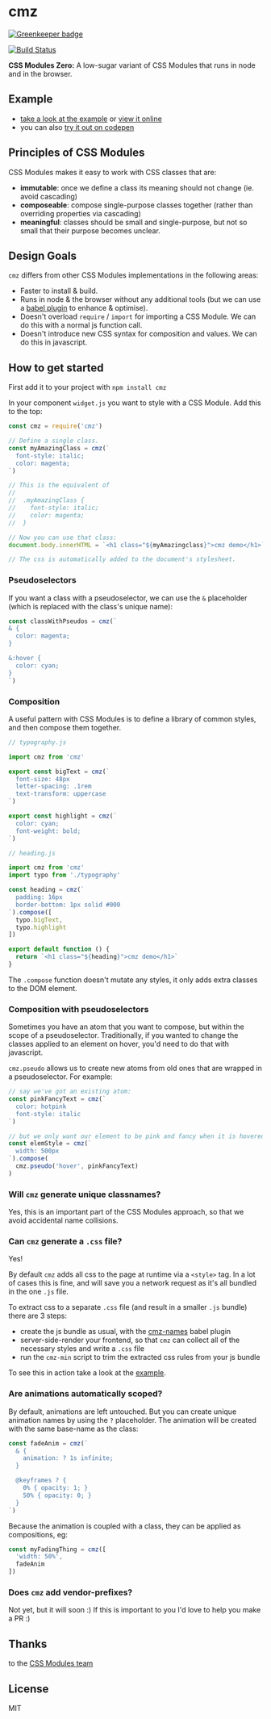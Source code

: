 # cmz

[![Greenkeeper badge](https://badges.greenkeeper.io/joshwnj/cmz.svg)](https://greenkeeper.io/)

[![Build Status](https://secure.travis-ci.org/joshwnj/cmz.png)](http://travis-ci.org/joshwnj/cmz)

**CSS Modules Zero:** A low-sugar variant of CSS Modules that runs in node and in the browser.

## Example

- [take a look at the example](https://github.com/joshwnj/cmz/tree/master/example) or [view it online](https://joshwnj.github.io/cmz/)
- you can also [try it out on codepen](http://codepen.io/joshwnj/pen/zZNERK?editors=0010#0
)

## Principles of CSS Modules

CSS Modules makes it easy to work with CSS classes that are:

- **immutable**: once we define a class its meaning should not change (ie. avoid cascading)
- **composeable**: compose single-purpose classes together (rather than overriding properties via cascading)
- **meaningful**: classes should be small and single-purpose, but not so small that their purpose becomes unclear.

## Design Goals

`cmz` differs from other CSS Modules implementations in the following areas:

- Faster to install & build.
- Runs in node & the browser without any additional tools (but we can use a [babel plugin](https://github.com/joshwnj/babel-plugin-cmz-names) to enhance & optimise).
- Doesn't overload `require` / `import` for importing a CSS Module. We can do this with a normal js function call.
- Doesn't introduce new CSS syntax for composition and values. We can do this in javascript.

## How to get started

First add it to your project with `npm install cmz`

In your component `widget.js` you want to style with a CSS Module. Add this to the top:

```js
const cmz = require('cmz')

// Define a single class.
const myAmazingClass = cmz(`
  font-style: italic;
  color: magenta;
`)

// This is the equivalent of
//
//  .myAmazingClass {
//    font-style: italic;
//    color: magenta;
//  }

// Now you can use that class:
document.body.innerHTML = `<h1 class="${myAmazingclass}">cmz demo</h1>`

// The css is automatically added to the document's stylesheet.
```

### Pseudoselectors

If you want a class with a pseudoselector, we can use the `&` placeholder (which is replaced with the class's unique name):

```js
const classWithPseudos = cmz(`
& {
  color: magenta;
}

&:hover {
  color: cyan;
}
`)
```

### Composition

A useful pattern with CSS Modules is to define a library of common styles, and then compose them together.

```js
// typography.js

import cmz from 'cmz'

export const bigText = cmz(`
  font-size: 48px
  letter-spacing: .1rem
  text-transform: uppercase
`)

export const highlight = cmz(`
  color: cyan;
  font-weight: bold;
`)
```

```js
// heading.js

import cmz from 'cmz'
import typo from './typography'

const heading = cmz(`
  padding: 16px
  border-bottom: 1px solid #000
`).compose([
  typo.bigText,
  typo.highlight
])

export default function () {
  return `<h1 class="${heading}">cmz demo</h1>`
}
```

The `.compose` function doesn't mutate any styles, it only adds extra classes to the DOM element.

### Composition with pseudoselectors

Sometimes you have an atom that you want to compose, but within the scope of a pseudoselector. Traditionally, if you wanted to change the classes applied to an element on hover, you'd need to do that with javascript.

`cmz.pseudo` allows us to create new atoms from old ones that are wrapped in a pseudoselector.  For example:

```js
// say we've got an existing atom:
const pinkFancyText = cmz(`
  color: hotpink
  font-style: italic
`)

// but we only want our element to be pink and fancy when it is hovered:
const elemStyle = cmz(`
  width: 500px
`).compose(
  cmz.pseudo('hover', pinkFancyText)
)
```

### Will `cmz` generate unique classnames?

Yes, this is an important part of the CSS Modules approach, so that we avoid accidental name collisions.

### Can `cmz` generate a `.css` file?

Yes!

By default `cmz` adds all css to the page at runtime via a `<style>` tag. In a lot of cases this is fine, and will save you a network request as it's all bundled in the one `.js` file.

To extract css to a separate `.css` file (and result in a smaller `.js` bundle) there are 3 steps:

- create the js bundle as usual, with the [cmz-names](https://github.com/joshwnj/babel-plugin-cmz-names) babel plugin
- server-side-render your frontend, so that `cmz` can collect all of the necessary styles and write a `.css` file
- run the `cmz-min` script to trim the extracted css rules from your js bundle

To see this in action take a look at the [example](https://github.com/joshwnj/cmz/tree/master/example).

### Are animations automatically scoped?

By default, animations are left untouched. But you can create unique animation names by using the `?` placeholder. The animation will be created with the same base-name as the class:

```js
const fadeAnim = cmz(`
  & {
    animation: ? 1s infinite;
  }

  @keyframes ? {
    0% { opacity: 1; }
    50% { opacity: 0; }
  }
`)
```

Because the animation is coupled with a class, they can be applied as compositions, eg:

```js
const myFadingThing = cmz([
  'width: 50%',
  fadeAnim
])
```

### Does `cmz` add vendor-prefixes?

Not yet, but it will soon :) If this is important to you I'd love to help you make a PR :)

## Thanks

to the [CSS Modules team](https://github.com/orgs/css-modules/people)

## License

MIT
